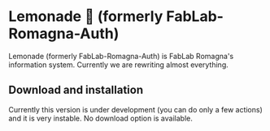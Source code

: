 # Lemonade 🍋 (formerly FabLab-Romagna-Auth)
Lemonade (formerly FabLab-Romagna-Auth) is FabLab Romagna's information system. Currently we are rewriting almost everything.

## Download and installation
Currently this version is under development (you can do only a few actions) and it is very instable. No download option is available.
